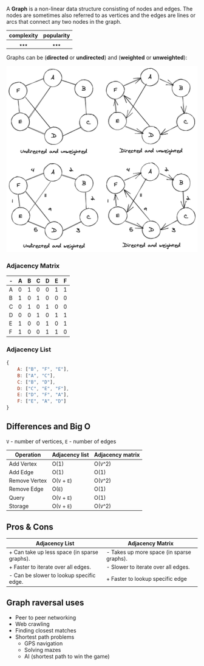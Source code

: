 A **Graph** is a non-linear data structure consisting of nodes and edges. The nodes are sometimes also referred to as vertices and the edges are lines or arcs that connect any two nodes in the graph.

| complexity | popularity |
| :--------: | :--------: |
|   `★★★`    |   `★★★`    |

Graphs can be (**directed** or **undirected**) and (**weighted** or **unweighted**):

![alt text][graphs]

### Adjacency Matrix

| -   | A   | B   | C   | D   | E   | F   |
| --- | --- | --- | --- | --- | --- | --- |
| A   | 0   | 1   | 0   | 0   | 1   | 1   |
| B   | 1   | 0   | 1   | 0   | 0   | 0   |
| C   | 0   | 1   | 0   | 1   | 0   | 0   |
| D   | 0   | 0   | 1   | 0   | 1   | 1   |
| E   | 1   | 0   | 0   | 1   | 0   | 1   |
| F   | 1   | 0   | 0   | 1   | 1   | 0   |

### Adjacency List

```javascript
{
    A: ["B", "F", "E"],
    B: ["A", "C"],
    C: ["B", "D"],
    D: ["C", "E", "F"],
    E: ["D", "F", "A"],
    F: ["E", "A", "D"]
}
```

## Differences and Big O

`V` - number of vertices, `E` - number of edges

| Operation     | Adjacency list | Adjacency matrix |
| ------------- | -------------- | ---------------- |
| Add Vertex    | O(1)           | O(`V`^2)         |
| Add Edge      | O(1)           | O(1)             |
| Remove Vertex | O(`V` + `E`)   | O(`V`^2)         |
| Remove Edge   | O(`E`)         | O(1)             |
| Query         | O(`V` + `E`)   | O(1)             |
| Storage       | O(`V` + `E`)   | O(`V`^2)         |

## Pros & Cons

| Adjacency List                               | Adjacency Matrix                          |
| -------------------------------------------- | ----------------------------------------- |
| + Can take up less space (in sparse graphs). | - Takes up more space (in sparse graphs). |
| + Faster to iterate over all edges.          | - Slower to iterate over all edges.       |
| - Can be slower to lookup specific edge.     | + Faster to lookup specific edge          |

## Graph raversal uses

- Peer to peer networking
- Web crawling
- Finding closest matches
- Shortest path problems
  - GPS navigation
  - Solving mazes
  - AI (shortest path to win the game)

[graphs]: graphs.png "Types of Graphs"
